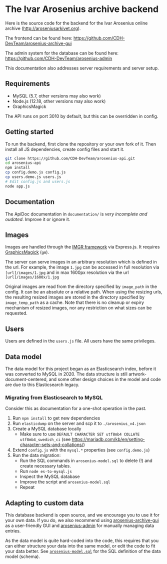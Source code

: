 # The Ivar Arosenius archive backend

Here is the source code for the backend for the Ivar Arosenius online archive (http://aroseniusarkivet.org).

The frontend can be found here: https://github.com/CDH-DevTeam/arosenius-archive-gui

The admin system for the database can be found here: https://github.com/CDH-DevTeam/arosenius-admin

This documentation also addresses server requirements and server setup.

## Requirements

- MySQL (5.7, other versions may also work)
- Node.js (12.18, other versions may also work)
- GraphicsMagick

The API runs on port 3010 by default, but this can be overridden in config.

## Getting started

To run the backend, first clone the repository or your own fork of it. Then install all JS dependencies, create config files and start it.

```sh
git clone https://github.com/CDH-DevTeam/arosenius-api.git
cd arosenius-api
npm install
cp config.demo.js config.js
cp users.demo.js users.js
# Edit config.js and users.js
node app.js
```

## Documentation

The ApiDoc documentation in `documentation/` is _very incomplete and oudated_. Improve it or ignore it.

## Images

Images are handled through the [IMGR framework](https://github.com/sydneystockholm/imgr) via Express.js.
It requires [GraphicsMagick](http://www.graphicsmagick.org/README.html) (`gm`).

The server can serve images in an arbitrary resolution which is defined in the url. For example, the image `1.jpg` can be accessed in full resolution via `[url]/images/1.jpg` and in max 1600px resolution via the url `[url]/images/1600x/1.jpg`

Original images are read from the directory specified by `image_path` in the config. It can be an absolute or a relative path. When using the resizing urls, the resulting resized images are stored in the directory specified by `image_temp_path` as a cache.
Note that there is no cleanup or expiry mechanism of resized images, nor any restriction on what sizes can be requested.

## Users

Users are defined in the `users.js` file. All users have the same privileges.

## Data model

The data model for this project began as an Elasticsearch index, before it was converted to MySQL in 2020.
The data structure is still artwork-document-centered, and some other design choices in the model and code are due to this Elasticsearch legacy.

### Migrating from Elasticsearch to MySQL

Consider this as documentation for a one-shot operation in the past.

1. Run `npm install` to get new dependencies
2. Run `elasticdump` on the server and scp it to `./arosenius_v4.json`
3. Create a MySQL database locally
   - Make sure to use `DEFAULT CHARACTER SET utf8mb4 COLLATE utf8mb4_swedish_ci` (see https://mariadb.com/kb/en/setting-character-sets-and-collations/)
4. Extend `config.js` with the `mysql.*` properties (see `config.demo.js`)
5. Run the data migration:
   - Run the SQL commands in `arosenius-model.sql` to delete (!) and create necessary tables.
   - Run `node es-to-mysql.js`
   - Inspect the MySQL database
   - Improve the script and `arosenius-model.sql`
   - Repeat

## Adapting to custom data

This database backend is open source, and we encourage you to use it for your own data. If you do, we also recommend using [arosenius-archive-gui](https://github.com/CDH-DevTeam/arosenius-archive-gui) as a user-friendly GUI and [arosenius-admin](https://github.com/CDH-DevTeam/arosenius-admin) for manually managing data entries.

As the data model is quite hard-coded into the code, this requires that you can either structure your data into the same model, or edit the code to fit your data better. See [`arosenius-model.sql`](arosenius-model.sql) for the SQL definition of the data model (schema).
